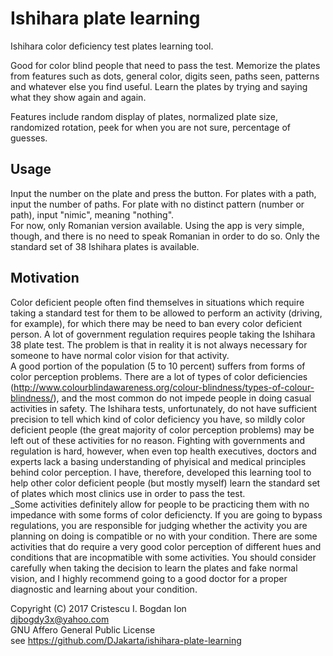 # Ishihara plate learning
Ishihara color deficiency test plates learning tool.  

Good for color blind people that need to pass the test. Memorize the plates from features such as dots, general color, digits seen, paths seen, patterns and whatever else you find useful. Learn the plates by trying and saying what they show again and again.  

Features include random display of plates, normalized plate size, randomized rotation, peek for when you are not sure, percentage of guesses.

## Usage
Input the number on the plate and press the button. For plates with a path, input the number of paths. For plate with no distinct pattern (number or path), input "nimic", meaning "nothing".  
For now, only Romanian version available. Using the app is very simple, though, and there is no need to speak Romanian in order to do so.
Only the standard set of 38 Ishihara plates is available.

## Motivation
Color deficient people often find themselves in situations which require taking a standard test for them to be allowed to perform an activity (driving, for example), for which there may be need to ban every color deficient person. A lot of government regulation requires people taking the Ishihara 38 plate test. The problem is that in reality it is not always necessary for someone to have normal color vision for that activity.  
A good portion of the population (5 to 10 percent) suffers from forms of color perception problems. There are a lot of types of color deficiencies (http://www.colourblindawareness.org/colour-blindness/types-of-colour-blindness/), and the most common do not impede people in doing casual activities in safety. The Ishihara tests, unfortunately, do not have sufficient precision to tell which kind of color deficiency you have, so mildly color deficient people (the great majority of color perception problems) may be left out of these activities for no reason. Fighting with governments and regulation is hard, however, when even top health executives, doctors and experts lack a basing understanding of phyisical and medical principles behind color perception. I have, therefore, developed this learning tool to help other color deficient people (but mostly myself) learn the standard set of plates which most clinics use in order to pass the test.  
_Some activities definitely allow for people to be practicing them with no impedance with some forms of color deficiencty. If you are going to bypass regulations, you are responsible for judging whether the activity you are planning on doing is compatible or no with your condition. There are some activities that do require a very good color perception of different hues and conditions that are incopmatible with some activities. You should consider carefully when taking the decision to learn the plates and fake normal vision, and I highly recommend going to a good doctor for a proper diagnostic and learning about your condition.

Copyright (C) 2017 Cristescu I. Bogdan Ion  
djbogdy3x@yahoo.com  
GNU Affero General Public License  
see https://github.com/DJakarta/ishihara-plate-learning
